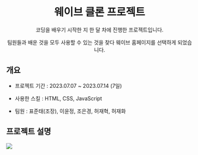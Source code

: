 # <div align="center"> 웨이브 클론 프로젝트</div>
<div align="center">코딩을 배우기 시작한 지 한 달 차에 진행한 프로젝트입니다.

팀원들과 배운 것을 모두 사용할 수 있는 것을 찾다 웨이브 홈페이지를 선택하게 되었습니다.</div>
## 개요
- 프로젝트 기간 : 2023.07.07 ~ 2023.07.14 (7일)

- 사용한 스킬 : HTML, CSS, JavaScript

- 팀원 : 표준태(조장), 이윤정, 조은경, 허재혁, 허재화
## 프로젝트 설명
<img src="img/Wavve">
